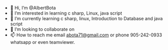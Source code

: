 - 👋 Hi, I’m @AlbertBota
- 👀 I’m interested in learning c sharp, Linux, java script
- 🌱 I’m currently learning c sharp, linux, Introduction to Database and java script
- 💞️ I’m looking to collaborate on 
- 📫 How to reach me email abota71@gmail.com or phone 905-242-0933 whatsapp or even teamviewer.

<!---
AlbertBota/AlbertBota is a ✨ special ✨ repository because its `README.md` (this file) appears on your GitHub profile.
You can click the Preview link to take a look at your changes.
--->
